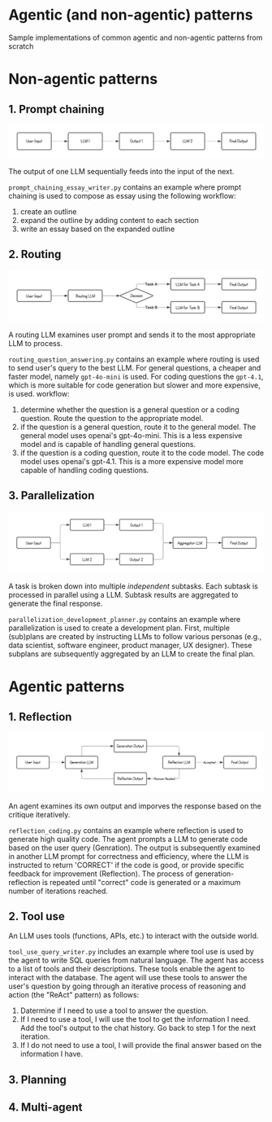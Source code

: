 # Agentic (and non-agentic) patterns
Sample implementations of common agentic and non-agentic patterns from scratch

# Non-agentic patterns
## 1. Prompt chaining

![Prompt Chaining Pattern](agentic%20patterns%20-%20prompt%20chaining.png)

The output of one LLM sequentially feeds into the input of the next.

`prompt_chaining_essay_writer.py` contains an example where prompt chaining is used to compose as essay using the following workflow:
1. create an outline
2. expand the outline by adding content to each section
3. write an essay based on the expanded outline

## 2. Routing

![Routing Pattern](agentic%20patterns%20-%20Routing.png)

A routing LLM examines user prompt and sends it to the most appropriate LLM to process.

`routing_question_answering.py` contains an example where routing is used to send user's query to the best LLM. For general questions, a cheaper and faster model, namely `gpt-4o-mini` is used. For coding questions the `gpt-4.1`, which is more suitable for code generation but slower and more expensive, is used.
workflow:
1. determine whether the question is a general question or a coding question.
    Route the question to the appropriate model.
2. if the question is a general question, route it to the general model.
    The general model uses openai's gpt-4o-mini. This is a less expensive model
    and is capable of handling general questions.
3. if the question is a coding question, route it to the code model.
    The code model uses openai's gpt-4.1. This is a more expensive model
    more capable of handling coding questions.

## 3. Parallelization

![Parallelization Pattern](agentic%20patterns%20-%20parallelization.png)

A task is broken down into multiple *independent* subtasks. Each subtask is processed in parallel using a LLM. Subtask results are aggregated to generate the final response.

`parallelization_development_planner.py` contains an example where parallelization is used to create a development plan. First, multiple (sub)plans are created by instructing LLMs to follow various personas (e.g., data scientist, software engineer, product manager, UX designer). These subplans are subsequently aggregated by an LLM to create the final plan.

# Agentic patterns
## 1. Reflection

![Reflection Pattern](agentic%20patterns%20-%20reflection.png)

An agent examines its own output and imporves the response based on the critique iteratively.

`reflection_coding.py` contains an example where reflection is used to generate high quality code. The agent prompts a LLM to generate code based on the user query (Genration). The output is subsequently examined in another LLM prompt for correctness and efficiency, where the LLM is instructed to return 'CORRECT' if the code is good, or provide specific feedback for improvement (Reflection). The process of generation-reflection is repeated until "correct" code is generated or a maximum number of iterations reached.

## 2. Tool use
An LLM uses tools (functions, APIs, etc.) to interact with the outside world.

`tool_use_query_writer.py` includes an example where tool use is used by the agent to write SQL queries from natural language.
The agent has access to a list of tools and their descriptions.
These tools enable the agent to interact with the database.
The agent will use these tools to answer the user's question
by going through an iterative process of reasoning and action (the "ReAct" pattern)
as follows:
1. Datermine if I need to use a tool to answer the question.
2. If I need to use a tool, I will use the tool to get the information I need.
    Add the tool's output to the chat history. Go back to step 1 for the next iteration.
3. If I do not need to use a tool, I will provide the final answer based on the information I have.

## 3. Planning

## 4. Multi-agent
